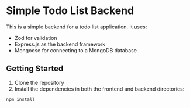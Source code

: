 
# Simple Todo List Backend

This is a simple backend for a todo list application. It uses:

* Zod for validation
* Express.js as the backend framework
* Mongoose for connecting to a MongoDB database

## Getting Started

1. Clone the repository
2. Install the dependencies in both the frontend and backend directories:

```bash
npm install
